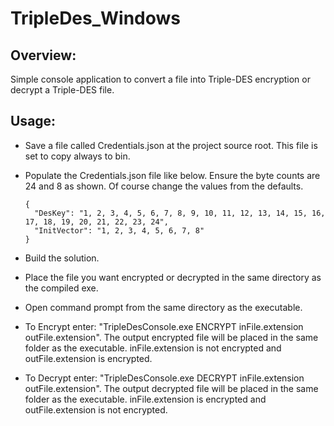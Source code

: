 # TripleDes_Windows
 
## Overview: 
Simple console application to convert a file into Triple-DES encryption or decrypt a Triple-DES file. 

## Usage:
- Save a file called Credentials.json at the project source root. This file is set to copy always to bin. 

- Populate the Credentials.json file like below. Ensure the byte counts are 24 and 8 as shown. Of course change the values from the defaults.

      {
        "DesKey": "1, 2, 3, 4, 5, 6, 7, 8, 9, 10, 11, 12, 13, 14, 15, 16, 17, 18, 19, 20, 21, 22, 23, 24",
        "InitVector": "1, 2, 3, 4, 5, 6, 7, 8"
      }
      
      
- Build the solution. 

- Place the file you want encrypted or decrypted in the same directory as the compiled exe.

- Open command prompt from the same directory as the executable. 

- To Encrypt enter: "TripleDesConsole.exe ENCRYPT inFile.extension outFile.extension". The output encrypted file will be placed in the same folder as the executable. inFile.extension is not encrypted and outFile.extension is encrypted. 
  
- To Decrypt enter: "TripleDesConsole.exe DECRYPT inFile.extension outFile.extension". The output decrypted file will be placed in the same folder as the executable.   inFile.extension is encrypted and outFile.extension is not encrypted. 
